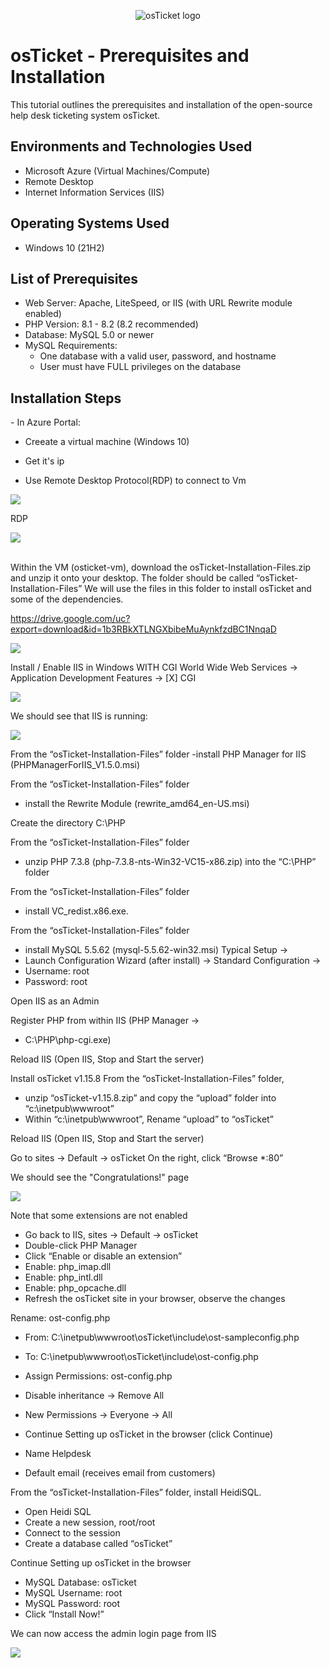 <p align="center">
<img src="https://i.imgur.com/Clzj7Xs.png" alt="osTicket logo"/>
</p>

<h1>osTicket - Prerequisites and Installation</h1>
This tutorial outlines the prerequisites and installation of the open-source help desk ticketing system osTicket.<br />


<h2>Environments and Technologies Used</h2>

- Microsoft Azure (Virtual Machines/Compute)
- Remote Desktop
- Internet Information Services (IIS)

<h2>Operating Systems Used </h2>

- Windows 10</b> (21H2)

<h2>List of Prerequisites</h2>

- Web Server: Apache, LiteSpeed, or IIS (with URL Rewrite module enabled)
- PHP Version: 8.1 - 8.2 (8.2 recommended)
- Database: MySQL 5.0 or newer
- MySQL Requirements:
  - One database with a valid user, password, and hostname
  - User must have FULL privileges on the database

<h2>Installation Steps</h2>
- In Azure Portal:

  - Creeate a virtual machine (Windows 10)
    
  - Get it's ip
    
  - Use Remote Desktop Protocol(RDP) to connect to Vm
<p>
 <img src="https://i.imgur.com/HYl6ZmN.png"/>
</p>

RDP
<p>
<img src="https://i.imgur.com/V6xOT8l.png"/>

</p>
<br />
Within the VM (osticket-vm), download the osTicket-Installation-Files.zip and unzip it onto your desktop. The folder should be called “osTicket-Installation-Files”
We will use the files in this folder to install osTicket and some of the dependencies.

https://drive.google.com/uc?export=download&id=1b3RBkXTLNGXbibeMuAynkfzdBC1NnqaD
<p>
<img src="https://i.imgur.com/HmMf6Yp.png" />
  
Install / Enable IIS in Windows WITH CGI
World Wide Web Services -> Application Development Features -> [X] CGI
<p>
<img src="https://i.imgur.com/kERWGk7.png" />

</p>
We should see that IIS is running:
<p>
<img src="https://i.imgur.com/MMwNA6o.png" />

</p>

From the “osTicket-Installation-Files” folder
  -install PHP Manager for IIS (PHPManagerForIIS_V1.5.0.msi)

From the “osTicket-Installation-Files” folder
  - install the Rewrite Module (rewrite_amd64_en-US.msi)

Create the directory C:\PHP

From the “osTicket-Installation-Files” folder
  - unzip PHP 7.3.8 (php-7.3.8-nts-Win32-VC15-x86.zip) into the “C:\PHP” folder

From the “osTicket-Installation-Files” folder
  - install VC_redist.x86.exe.

From the “osTicket-Installation-Files” folder
  - install MySQL 5.5.62 (mysql-5.5.62-win32.msi)
Typical Setup ->
  - Launch Configuration Wizard (after install) ->
Standard Configuration ->
  - Username: root
  - Password: root

Open IIS as an Admin

Register PHP from within IIS (PHP Manager ->
  - C:\PHP\php-cgi.exe)

Reload IIS (Open IIS, Stop and Start the server)

Install osTicket v1.15.8
From the “osTicket-Installation-Files” folder,
  - unzip “osTicket-v1.15.8.zip” and copy the “upload” folder into “c:\inetpub\wwwroot”
  - Within “c:\inetpub\wwwroot”, Rename “upload” to “osTicket”

Reload IIS (Open IIS, Stop and Start the server)

Go to sites -> Default -> osTicket
On the right, click “Browse *:80”

We should see the "Congratulations!" page
<p>
<img src="https://i.imgur.com/70zx2LU.png" />
</p>

Note that some extensions are not enabled
  - Go back to IIS, sites -> Default -> osTicket
  - Double-click PHP Manager
  - Click “Enable or disable an extension”
  - Enable: php_imap.dll
  - Enable: php_intl.dll
  - Enable: php_opcache.dll
  - Refresh the osTicket site in your browser, observe the changes

Rename: ost-config.php
  - From: C:\inetpub\wwwroot\osTicket\include\ost-sampleconfig.php
  - To: C:\inetpub\wwwroot\osTicket\include\ost-config.php

- Assign Permissions: ost-config.php
- Disable inheritance -> Remove All
- New Permissions -> Everyone -> All

-  Continue Setting up osTicket in the browser (click Continue)
-  Name Helpdesk
-  Default email (receives email from customers)

From the “osTicket-Installation-Files” folder, install HeidiSQL.
- Open Heidi SQL
- Create a new session, root/root
- Connect to the session
- Create a database called “osTicket”

Continue Setting up osTicket in the browser
- MySQL Database: osTicket
- MySQL Username: root
- MySQL Password: root
- Click “Install Now!”


We can now access the admin login page from IIS
<p>
  <img src="https://i.imgur.com/aA0Kt4r.png" />
</p>


<br />
